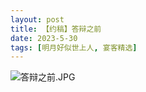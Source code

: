 ```yaml
---
layout: post
title: 【约稿】答辩之前
date: 2023-5-30
tags: [明月好似世上人, 宴客精选]
---
```


![答辩之前.JPG](https://s2.loli.net/2023/06/02/ftVgurqoWEF3QHs.jpg)